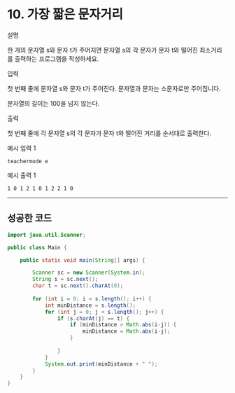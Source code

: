# 10. 가장 짧은 문자거리

설명



한 개의 문자열 s와 문자 t가 주어지면 문자열 s의 각 문자가 문자 t와 떨어진 최소거리를 출력하는 프로그램을 작성하세요.



입력



첫 번째 줄에 문자열 s와 문자 t가 주어진다. 문자열과 문자는 소문자로만 주어집니다.

문자열의 길이는 100을 넘지 않는다.



출력



첫 번째 줄에 각 문자열 s의 각 문자가 문자 t와 떨어진 거리를 순서대로 출력한다.



예시 입력 1 

```
teachermode e
```

예시 출력 1

```
1 0 1 2 1 0 1 2 2 1 0
```

------

## 성공한 코드

```java
import java.util.Scanner;

public class Main {

	public static void main(String[] args) {

		Scanner sc = new Scanner(System.in);
		String s = sc.next();
		char t = sc.next().charAt(0);
		
		for (int i = 0; i < s.length(); i++) {
			int minDistance = s.length();
			for (int j = 0; j < s.length(); j++) {
				if (s.charAt(j) == t) {
					if (minDistance > Math.abs(i-j)) {
						minDistance = Math.abs(i-j);
					}
					
				}
			}
			System.out.print(minDistance + " ");
		}
	}
}	
```

